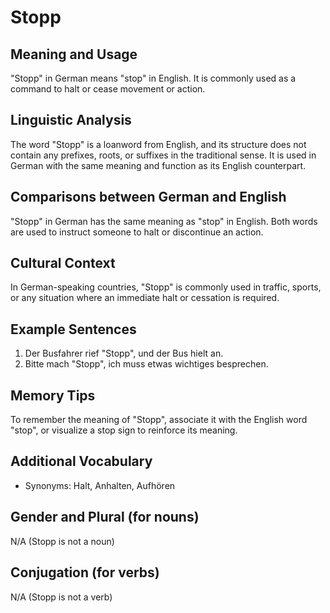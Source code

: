 # Stopp
## Meaning and Usage
"Stopp" in German means "stop" in English. It is commonly used as a command to halt or cease movement or action.
## Linguistic Analysis
The word "Stopp" is a loanword from English, and its structure does not contain any prefixes, roots, or suffixes in the traditional sense. It is used in German with the same meaning and function as its English counterpart.
## Comparisons between German and English
"Stopp" in German has the same meaning as "stop" in English. Both words are used to instruct someone to halt or discontinue an action.
## Cultural Context
In German-speaking countries, "Stopp" is commonly used in traffic, sports, or any situation where an immediate halt or cessation is required.
## Example Sentences
1. Der Busfahrer rief "Stopp", und der Bus hielt an.
2. Bitte mach "Stopp", ich muss etwas wichtiges besprechen.
## Memory Tips
To remember the meaning of "Stopp", associate it with the English word "stop", or visualize a stop sign to reinforce its meaning.
## Additional Vocabulary
- Synonyms: Halt, Anhalten, Aufhören
## Gender and Plural (for nouns)
N/A (Stopp is not a noun)
## Conjugation (for verbs)
N/A (Stopp is not a verb)